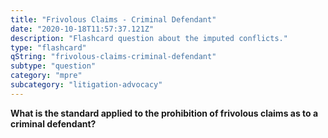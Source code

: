 ```yaml
---
title: "Frivolous Claims - Criminal Defendant"
date: "2020-10-18T11:57:37.121Z"
description: "Flashcard question about the imputed conflicts."
type: "flashcard"
qString: "frivolous-claims-criminal-defendant"
subtype: "question"
category: "mpre"
subcategory: "litigation-advocacy"
---
```


**What is the standard applied to the prohibition of frivolous claims as to a criminal defendant?**